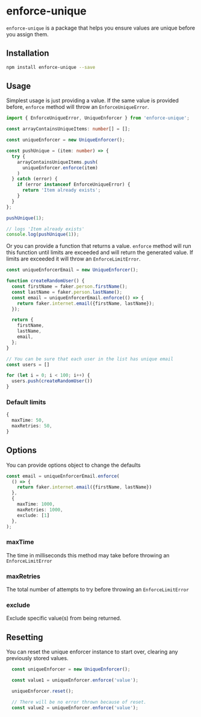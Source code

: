 # enforce-unique

`enforce-unique` is a package that helps you ensure values are unique before you assign them.

## Installation

```sh
npm install enforce-unique --save
```

## Usage

Simplest usage is just providing a value. If the same value is provided before, `enforce` method will throw an `EnforceUniqueError`.

```ts
import { EnforceUniqueError, UniqueEnforcer } from 'enforce-unique';

const arrayContainsUniqueItems: number[] = [];

const uniqueEnforcer = new UniqueEnforcer();

const pushUnique = (item: number) => {
  try {
    arrayContainsUniqueItems.push(
      uniqueEnforcer.enforce(item)
    )
  } catch (error) {
    if (error instanceof EnforceUniqueError) {
      return 'Item already exists';
    }
  }
};

pushUnique(1);

// logs 'Item already exists'
console.log(pushUnique(1));
```

Or you can provide a function that returns a value. `enforce` method will run this function until limits are exceeded
and will return the generated value. If limits are exceeded it will throw an `EnforceLimitError`.

```ts
const uniqueEnforcerEmail = new UniqueEnforcer();

function createRandomUser() {
  const firstName = faker.person.firstName();
  const lastName = faker.person.lastName();
  const email = uniqueEnforcerEmail.enforce(() => {
    return faker.internet.email({firstName, lastName});
  });

  return {
    firstName,
    lastName,
    email,
  };
}

// You can be sure that each user in the list has unique email
const users = []

for (let i = 0; i < 100; i++) {
  users.push(createRandomUser())
}
```

### Default limits

```ts
{
  maxTime: 50,
  maxRetries: 50,
}
```

## Options

You can provide options object to change the defaults

```ts
const email = uniqueEnforcerEmail.enforce(
  () => {
    return faker.internet.email({firstName, lastName})
  },
  {
    maxTime: 1000,
    maxRetries: 1000,
    exclude: [1]
  },
);
```

### maxTime

The time in milliseconds this method may take before throwing an `EnforceLimitError`

### maxRetries

The total number of attempts to try before throwing an `EnforceLimitError`

### exclude

Exclude specific value(s) from being returned.

## Resetting

You can reset the unique enforcer instance to start over, clearing any previously stored values.

```ts
  const uniqueEnforcer = new UniqueEnforcer();

  const value1 = uniqueEnforcer.enforce('value');

  uniqueEnforcer.reset();

  // There will be no error thrown because of reset.
  const value2 = uniqueEnforcer.enforce('value');
```
